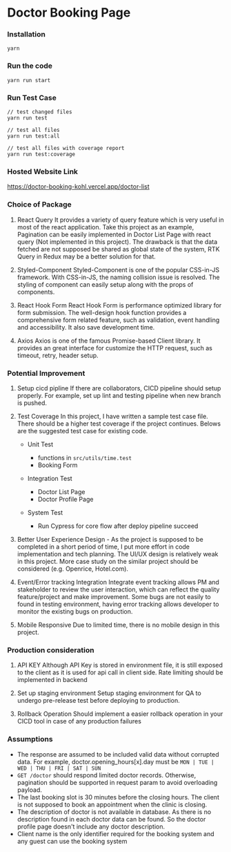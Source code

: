 # Doctor Booking Page
### Installation
```
yarn
```

### Run the code
```
yarn run start
```

### Run Test Case
```
// test changed files
yarn run test

// test all files
yarn run test:all

// test all files with coverage report
yarn run test:coverage
```


### Hosted Website Link
https://doctor-booking-kohl.vercel.app/doctor-list

### Choice of Package
1. React Query
It provides a variety of query feature which is very useful in most of the react application. Take this project as an example, Pagination can be easily implemented in Doctor List Page with react query (Not implemented in this project). The drawback is that the data fetched are not supposed be shared as global state of the system, RTK Query in Redux may be a better solution for that.

2. Styled-Component
Styled-Component is one of the popular CSS-in-JS framework. With CSS-in-JS, the naming collision issue is resolved. The styling of component can easily setup along with the props of components.

3. React Hook Form
React Hook Form is performance optimized library for form submission. The well-design hook function provides a comprehensive form related feature, such as validation, event handling and accessibility. It also save development time.

4. Axios
Axios is one of the famous Promise-based Client library. It provides an great interface for customize the HTTP request, such as timeout, retry, header setup.

### Potential Improvement
1. Setup cicd pipline
If there are collaborators, CICD pipeline should setup properly. For example, set up lint and testing pipeline when new branch is pushed.

2. Test Coverage
In this project, I have written a sample test case file. There should be a higher test coverage if the project continues. Belows are the suggested test case for existing code.
	- Unit Test
		- functions in `src/utils/time.test`
		- Booking Form

	- Integration Test
		- Doctor List Page
		- Doctor Profile Page

	- System Test
		- Run Cypress for core flow after deploy pipeline succeed

3. Better User Experience Design
		- As the project is supposed to be completed in a short period of time, I put more effort in code implementation and tech planning. The UI/UX design is relatively weak in this project. More case study on the similar project should be considered (e.g. Openrice, Hotel.com).

4. Event/Error tracking Integration
Integrate event tracking allows PM and stakeholder to review the user interaction, which can reflect the quality feature/project and make improvement. Some bugs are not easily to found in testing environment, having error tracking allows developer to monitor the existing bugs on production.

5. Mobile Responsive
Due to limited time, there is no mobile design in this project.

### Production consideration
1.  API KEY
Although API Key is stored in environment file, it is still exposed to the client as it is used for api call in client side. Rate limiting should be implemented in backend

2. Set up staging environment
Setup staging environment for QA to undergo pre-release test before deploying to production.

3. Rollback Operation
Should implement a easier rollback operation in your CICD tool in case of any production failures

### Assumptions
- The response are assumed to be included valid data without corrupted data. For example, doctor.opening_hours[x].day must be `MON | TUE | WED | THU | FRI | SAT | SUN `
- `GET /doctor` should respond limited doctor records. Otherwise, pagination should be supported in request param to avoid overloading payload.
- The last booking slot is 30 minutes before the closing hours. The client is not supposed to book an appointment when the clinic is closing.
- The description of doctor is not available in database. As there is no description found in each doctor data can be found. So the doctor profile page doesn't include any doctor description.
- Client name is the only identifier required for the booking system and any guest can use the booking system






